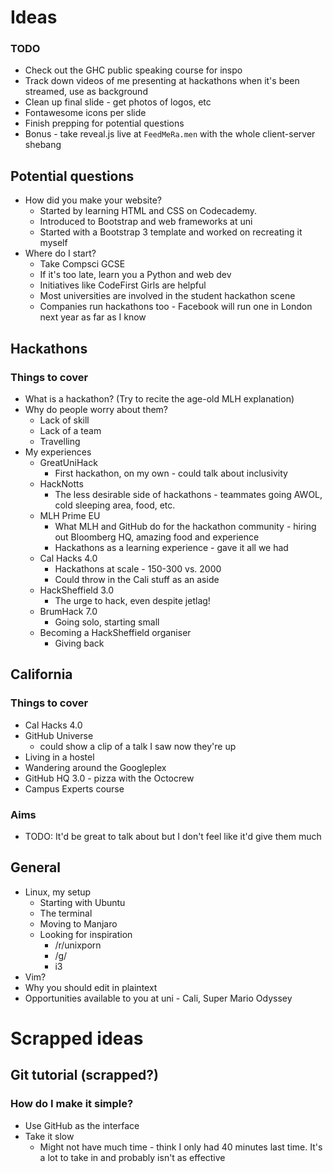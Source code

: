 # Ideas

### TODO

- Check out the GHC public speaking course for inspo
- Track down videos of me presenting at hackathons when it's been streamed, use as background
- Clean up final slide - get photos of logos, etc
- Fontawesome icons per slide
- Finish prepping for potential questions
- Bonus - take reveal.js live at `FeedMeRa.men` with the whole client-server shebang

## Potential questions

- How did you make your website?
	- Started by learning HTML and CSS on Codecademy.
	- Introduced to Bootstrap and web frameworks at uni
	- Started with a Bootstrap 3 template and worked on recreating it myself
- Where do I start?
	- Take Compsci GCSE
	- If it's too late, learn you a Python and web dev
	- Initiatives like CodeFirst Girls are helpful
	- Most universities are involved in the student hackathon scene
	- Companies run hackathons too - Facebook will run one in London next year as far as I know

## Hackathons

### Things to cover

- What is a hackathon? (Try to recite the age-old MLH explanation)
- Why do people worry about them?
	- Lack of skill
	- Lack of a team
	- Travelling
- My experiences
	- GreatUniHack
		- First hackathon, on my own - could talk about inclusivity
	- HackNotts
		- The less desirable side of hackathons - teammates going AWOL, cold sleeping area, food, etc.
	- MLH Prime EU
		- What MLH and GitHub do for the hackathon community - hiring out Bloomberg HQ, amazing food and experience
		- Hackathons as a learning experience - gave it all we had
	- Cal Hacks 4.0
		- Hackathons at scale - 150-300 vs. 2000
		- Could throw in the Cali stuff as an aside
	- HackSheffield 3.0
		- The urge to hack, even despite jetlag!
	- BrumHack 7.0
		- Going solo, starting small
	- Becoming a HackSheffield organiser
		- Giving back

## California

### Things to cover

- Cal Hacks 4.0
- GitHub Universe
	- could show a clip of a talk I saw now they're up
- Living in a hostel
- Wandering around the Googleplex
- GitHub HQ 3.0 - pizza with the Octocrew
- Campus Experts course

### Aims

- TODO: It'd be great to talk about but I don't feel like it'd give them much

## General

- Linux, my setup
	- Starting with Ubuntu
	- The terminal
	- Moving to Manjaro
	- Looking for inspiration
		- /r/unixporn
		- /g/
		- i3
- Vim?
- Why you should edit in plaintext
- Opportunities available to you at uni - Cali, Super Mario Odyssey

# Scrapped ideas

## Git tutorial (scrapped?)

### How do I make it simple?

- Use GitHub as the interface
- Take it slow
	- Might not have much time - think I only had 40 minutes last time. It's a lot to take in and probably isn't as effective
